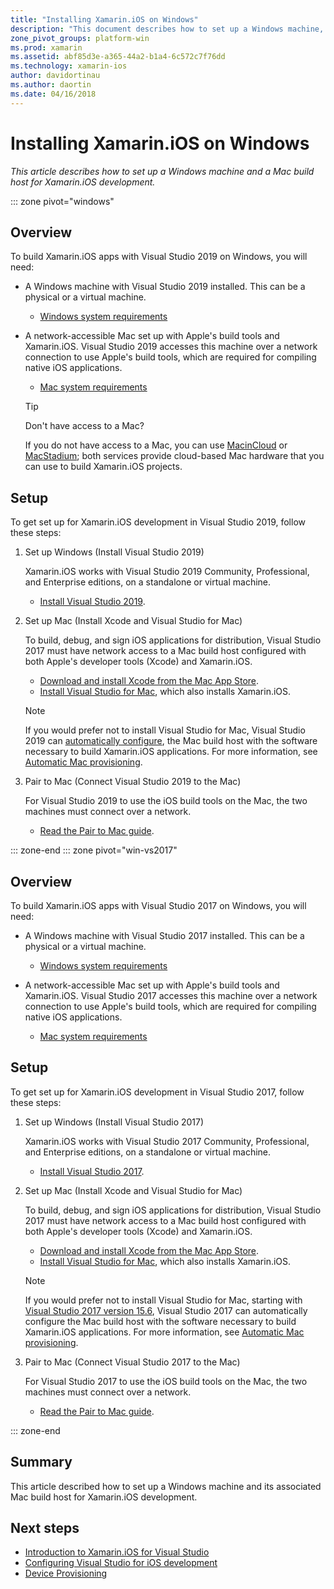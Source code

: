 ```yaml
---
title: "Installing Xamarin.iOS on Windows"
description: "This document describes how to set up a Windows machine, set up a Mac build host, and pair Windows to the Mac for Xamarin.iOS development."
zone_pivot_groups: platform-win
ms.prod: xamarin
ms.assetid: abf85d3e-a365-44a2-b1a4-6c572c7f76dd
ms.technology: xamarin-ios
author: davidortinau
ms.author: daortin
ms.date: 04/16/2018
---
```


# Installing Xamarin.iOS on Windows

_This article describes how to set up a Windows machine and a Mac build
host for Xamarin.iOS development._

::: zone pivot="windows"

## Overview

To build Xamarin.iOS apps with Visual Studio 2019 on Windows, you will need:

- A Windows machine with Visual Studio 2019 installed. This can be a physical
  or a virtual machine.

  - [Windows system requirements](~/cross-platform/get-started/requirements.md#windows-requirements)

- A network-accessible Mac set up with Apple's build tools
  and Xamarin.iOS. Visual Studio 2019 accesses this machine over a network
  connection to use Apple's build tools, which are required for compiling
  native iOS applications.

  - [Mac system requirements](~/cross-platform/get-started/requirements.md#macos-requirements)

  > [!TIP]
  > Don't have access to a Mac?
  >
  > If you do not have access to a Mac, you can use [MacinCloud](https://www.macincloud.com/pages/visual-studio-mac.html) or [MacStadium](https://www.macstadium.com/); both services provide cloud-based Mac hardware that you can use to build Xamarin.iOS projects.

## Setup

To get set up for Xamarin.iOS development in Visual Studio 2019, follow
these steps:

1. Set up Windows (Install Visual Studio 2019)

    Xamarin.iOS works with Visual Studio 2019 Community, Professional,
    and Enterprise editions, on a standalone or virtual machine.

    - [Install Visual Studio 2019](~/get-started/installation/windows.md).

2. Set up Mac (Install Xcode and Visual Studio for Mac)

    To build, debug, and sign iOS applications for distribution, Visual
    Studio 2017 must have network access to a Mac build host configured
    with both Apple's developer tools (Xcode) and Xamarin.iOS.

    - [Download and install Xcode from the Mac App
      Store](https://itunes.apple.com/us/app/xcode/id497799835?mt=12).
    - [Install Visual Studio for
      Mac](https://docs.microsoft.com/visualstudio/mac/installation), which
      also installs Xamarin.iOS.

    > [!NOTE]
    > If you would prefer not to install Visual Studio for Mac, Visual Studio 2019 can
    > [automatically configure](https://docs.microsoft.com/visualstudio/releasenotes/vs2017-relnotes#automatic-macos-provisioning),
    > the Mac build host with the software necessary to build Xamarin.iOS applications.
    > For more information, see [Automatic Mac provisioning](~/ios/get-started/installation/windows/connecting-to-mac/index.md#automatic-mac-provisioning).

3. Pair to Mac (Connect Visual Studio 2019 to the Mac)

    For Visual Studio 2019 to use the iOS build tools on the Mac, the two
    machines must connect over a network.

    - [Read the Pair to Mac guide](~/ios/get-started/installation/windows/connecting-to-mac/index.md).

::: zone-end
::: zone pivot="win-vs2017"

## Overview

To build Xamarin.iOS apps with Visual Studio 2017 on Windows, you will need:

- A Windows machine with Visual Studio 2017 installed. This can be a physical
  or a virtual machine.
  - [Windows system requirements](~/cross-platform/get-started/requirements.md#windows-requirements)

- A network-accessible Mac set up with Apple's build tools
  and Xamarin.iOS. Visual Studio 2017 accesses this machine over a network
  connection to use Apple's build tools, which are required for compiling
  native iOS applications.
  - [Mac system requirements](~/cross-platform/get-started/requirements.md#macos-requirements)

## Setup

To get set up for Xamarin.iOS development in Visual Studio 2017, follow
these steps:

1. Set up Windows (Install Visual Studio 2017)

    Xamarin.iOS works with Visual Studio 2017 Community, Professional,
    and Enterprise editions, on a standalone or virtual machine.

    - [Install Visual Studio 2017](~/get-started/installation/windows.md).

2. Set up Mac (Install Xcode and Visual Studio for Mac)

    To build, debug, and sign iOS applications for distribution, Visual
    Studio 2017 must have network access to a Mac build host configured
    with both Apple's developer tools (Xcode) and Xamarin.iOS.

    - [Download and install Xcode from the Mac App
      Store](https://itunes.apple.com/us/app/xcode/id497799835?mt=12).
    - [Install Visual Studio for
      Mac](https://docs.microsoft.com/visualstudio/mac/installation), which
      also installs Xamarin.iOS.

    > [!NOTE]
    > If you would prefer not to install Visual Studio for Mac, starting with
    > [Visual Studio 2017 version 15.6](https://docs.microsoft.com/visualstudio/releasenotes/vs2017-relnotes#automatic-macos-provisioning),
    > Visual Studio 2017 can automatically configure the Mac build host with
    > the software necessary to build Xamarin.iOS applications. For more
    > information, see [Automatic Mac provisioning](~/ios/get-started/installation/windows/connecting-to-mac/index.md#automatic-mac-provisioning).

3. Pair to Mac (Connect Visual Studio 2017 to the Mac)

    For Visual Studio 2017 to use the iOS build tools on the Mac, the two
    machines must connect over a network.

    - [Read the Pair to Mac guide](~/ios/get-started/installation/windows/connecting-to-mac/index.md).

::: zone-end

## Summary

This article described how to set up a Windows machine and its associated
Mac build host for Xamarin.iOS development.

## Next steps

- [Introduction to Xamarin.iOS for Visual Studio](introduction-to-xamarin-ios-for-visual-studio.md)
- [Configuring Visual Studio for iOS development](config-options.md)
- [Device Provisioning](~/ios/get-started/installation/device-provisioning/index.md)
